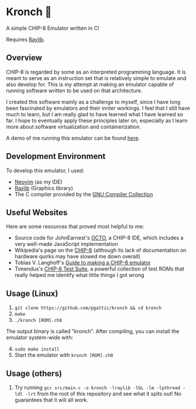 
# Kronch 🍫

A simple CHIP-8 Emulator written in C!

Requires [Raylib](https://www.raylib.com/). 

## Overview

CHIP-8 is regarded by some as an interpreted programming language. It is meant to serve as an instruction set that is relatively simple to emulate and also develop for. This is my attempt at making an emulator capable of running software written to be used on that architecture.

I created this software mainly as a challenge to myself, since I have long been fascinated by emulators and their innter workings. I feel that I still have much to learn, but I am really glad to have learned what I have learned so far. I hope to eventually apply these principles later on, especially as I learn more about software virtualization and containerization.

A demo of me running this emulator can be found [here](https://youtu.be/Wt4zm8NBFr0).

## Development Environment

To develop this emulator, I used:

- [Neovim](https://neovim.io/) (as my IDE)
- [Raylib](https://www.raylib.com/) (Graphics library)
- The C compiler provided by the [GNU Compiler Collection](https://gcc.gnu.org/)

## Useful Websites

Here are some resources that proved most helpful to me:

- Source code for JohnEarnest's [OCTO](https://github.com/JohnEarnest/Octo), a CHIP-8 IDE, which includes a very well-made JavaScript implementation
- Wikipedia's page on the [CHIP-8](https://en.wikipedia.org/wiki/CHIP-8) (although its lack of documentation on hardware quirks may have slowed me down overall)
- Tobias V. Langhoff's [Guide to making a CHIP-8 emulator](https://tobiasvl.github.io/blog/write-a-chip-8-emulator/)
- Timendus's [CHIP-8 Test Suite](https://github.com/Timendus/chip8-test-suite), a powerful collection of test ROMs that really helped me identify what little things I got wrong

## Usage (Linux)

1. `git clone https://github.com/pgattic/kronch && cd kronch`
2. `make`
3. `./kronch [ROM].ch8`

The output binary is called "kronch". After compiling, you can install the emulator system-wide with:

4. `sudo make install`
5. Start the emulator with `kronch [ROM].ch8`

## Usage (others)

1. Try running `gcc src/main.c -o kronch -lraylib -lGL -lm -lpthread -ldl -lrt` from the root of this repository and see what it spits out! No guarantees that it will all work.

